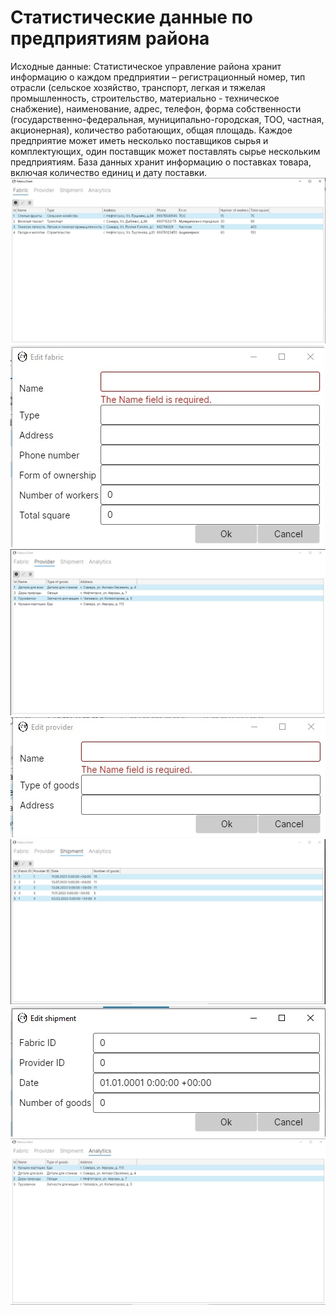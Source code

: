 # Статистические данные по предприятиям района

Исходные данные:
Статистическое управление района хранит информацию о каждом
предприятии – регистрационный номер, тип отрасли (сельское хозяйство,
транспорт, легкая и тяжелая промышленность, строительство, материально -
техническое снабжение), наименование, адрес, телефон, форма собственности
(государственно-федеральная, муниципально-городская, ТОО, частная,
акционерная), количество работающих, общая площадь. Каждое предприятие
может иметь несколько поставщиков сырья и комплектующих, один поставщик
может поставлять сырье нескольким предприятиям. База данных хранит
информацию о поставках товара, включая количество единиц и дату поставки.
![image](https://github.com/Lesovin/dotnet-2023/blob/main/FabricApp/Fabrics.Client/Screenshots/1.jpg)
![image](https://github.com/Lesovin/dotnet-2023/blob/main/FabricApp/Fabrics.Client/Screenshots/1_1.jpg)
![image](https://github.com/Lesovin/dotnet-2023/blob/main/FabricApp/Fabrics.Client/Screenshots/2.jpg)
![image](https://github.com/Lesovin/dotnet-2023/blob/main/FabricApp/Fabrics.Client/Screenshots/1_2.jpg)
![image](https://github.com/Lesovin/dotnet-2023/blob/main/FabricApp/Fabrics.Client/Screenshots/3.jpg)
![image](https://github.com/Lesovin/dotnet-2023/blob/main/FabricApp/Fabrics.Client/Screenshots/1_3.jpg)
![image](https://github.com/Lesovin/dotnet-2023/blob/main/FabricApp/Fabrics.Client/Screenshots/4.jpg)